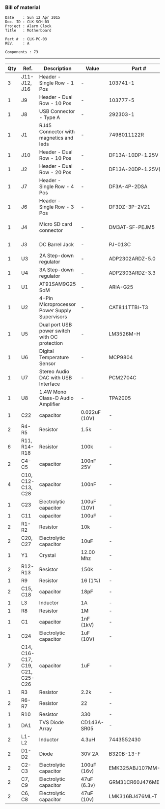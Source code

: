 ### Bill of material ###

```
Date    : Sun 12 Apr 2015
Doc. ID : CLK-SCH-03
Project : Alarm Clock
Title   : Motherboard

Part #  : CLK-PC-03
REV.    : A

Components : 73
```

------------------------------------------------------------------------------------------------------------------------


| Qty | Ref.                            | Description                                   | Value         | Part #               | Footprint               |
|-----|---------------------------------|-----------------------------------------------|---------------|----------------------|-------------------------|
| 3   | J11-J12, J16                    | Header - Single Row - 1 Pos                   | -             | 103741-1             | HDR-M-1x01              |
| 1   | J9                              | Header - Dual Row - 10 Pos                    | -             | 103777-5             | HDR-M-2x05              |
| 1   | J8                              | USB Connector - Type A                        | -             | 292303-1             | USBA-TE-292303-1        |
| 1   | J1                              | RJ45 Connector with magnetics and leds        | -             | 7498011122R          | RJ45-WURTH-7498011122R  |
| 1   | J10                             | Header - Dual Row - 10 Pos                    | -             | DF13A-10DP-1.25V     | DF13A-10DP-1.25         |
| 1   | J2                              | Header - Dual Row - 20 Pos                    | -             | DF13A-20DP-1.25V(25) | DF13A-20DP-1.25         |
| 1   | J7                              | Header - Single Row - 4 Pos                   | -             | DF3A-4P-2DSA         | DF3A-4P-2DSA            |
| 1   | J6                              | Header - Single Row - 3 Pos                   | -             | DF3DZ-3P-2V21        | DF3DZ-3P-2VXX           |
| 1   | J4                              | Micro SD card connector                       | -             | DM3AT-SF-PEJM5       | HIROSE-MICROSD-DM3AT-SF |
| 1   | J3                              | DC Barrel Jack                                | -             | PJ-013C              | CUI-PJ-031CH            |
| 1   | U3                              | 2A Step-down regulator                        | -             | ADP2302ARDZ-5.0      | SOIC-8-EP               |
| 1   | U4                              | 3A Step-down regulator                        | -             | ADP2303ARDZ-3.3      | SOIC-8-EP               |
| 1   | U1                              | AT91SAM9G25 SoM                               | -             | ARIA-G25             | Misc:ARIA-G25           |
| 1   | U2                              | 4-Pin Microprocessor Power Supply Supervisors | -             | CAT811TTBI-T3        | SOT-143                 |
| 1   | U5                              | Dual port USB power switch with OC protection | -             | LM3526M-H            | SOIC-8                  |
| 1   | U6                              | Digital Temperature Sensor                    | -             | MCP9804              | MSOP8                   |
| 1   | U7                              | Stereo Audio DAC with USB Interface           | -             | PCM2704C             | SSOP28                  |
| 1   | U8                              | 1.4W Mono Class-D Audio Amplifier             | -             | TPA2005              | PPSOP8                  |
| 1   | C22                             | capacitor                                     | 0.022uF (10V) | -                    | SMT-0603                |
| 2   | R4-R5                           | Resistor                                      | 1.5k          | -                    | SMT-0603                |
| 6   | R11, R14-R18                    | Resistor                                      | 100k          | -                    | SMT-0603                |
| 2   | C4-C5                           | capacitor                                     | 100nF 25V     | -                    | SMT-0603                |
| 4   | C10, C12-C13, C28               | capacitor                                     | 100nF         | -                    | SMT-0603                |
| 1   | C23                             | Electrolytic capacitor                        | 100uF (10V)   | -                    | SMT-1210                |
| 1   | C11                             | capacitor                                     | 100uF         | -                    | SMT-0805                |
| 2   | R1-R2                           | Resistor                                      | 10k           | -                    | SMT-0603                |
| 2   | C20, C27                        | Electrolytic capacitor                        | 10uF          | -                    | SMT-0805                |
| 1   | Y1                              | Crystal                                       | 12.00 Mhz     | -                    | HC49UP                  |
| 2   | R12-R13                         | Resistor                                      | 150k          | -                    | SMT-0603                |
| 1   | R9                              | Resistor                                      | 16 (1%)       | -                    | SMT-0603                |
| 2   | C15, C18                        | capacitor                                     | 18pF          | -                    | SMT-0603                |
| 1   | L3                              | Inductor                                      | 1A            | -                    | SMT-0805                |
| 1   | R8                              | Resistor                                      | 1M            | -                    | SMT-0603                |
| 1   | C1                              | capacitor                                     | 1nF (1kV)     | -                    | SMT-0805                |
| 1   | C24                             | Electrolytic capacitor                        | 1uF (10V)     | -                    | SMT-0805                |
| 7   | C14, C16-C17, C19, C21, C25-C26 | capacitor                                     | 1uF           | -                    | SMT-0603                |
| 1   | R3                              | Resistor                                      | 2.2k          | -                    | SMT-0603                |
| 2   | R6-R7                           | Resistor                                      | 22            | -                    | SMT-0603                |
| 1   | R10                             | Resistor                                      | 330           | -                    | SMT-0603                |
| 1   | DA1                             | TVS Diode Array                               | CD143A-SR05   | -                    | SOT-143                 |
| 2   | L1-L2                           | Inductor                                      | 4.3uH         | 7443552430           | SMT:IND-10X10           |
| 2   | D1-D2                           | Diode                                         | 30V 2A        | B320B-13-F           | SMT:DO-214-AA           |
| 2   | C2-C3                           | Electrolytic capacitor                        | 100uF (16v)   | EMK325ABJ107MM-T     | SMT-1210                |
| 2   | C7, C9                          | Electrolytic capacitor                        | 47uF (6.3v)   | GRM31CR60J476ME19K   | SMT-1206                |
| 2   | C6, C8                          | Electrolytic capacitor                        | 47uF (10v)    | LMK316BJ476ML-T      | SMT-1206                |
